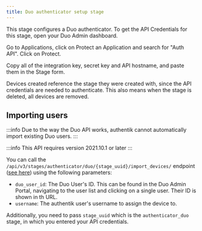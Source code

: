 ```yaml
---
title: Duo authenticator setup stage
---
```


This stage configures a Duo authenticator. To get the API Credentials for this stage, open your Duo Admin dashboard.

Go to Applications, click on Protect an Application and search for "Auth API". Click on Protect.

Copy all of the integration key, secret key and API hostname, and paste them in the Stage form.

Devices created reference the stage they were created with, since the API credentials are needed to authenticate. This also means when the stage is deleted, all devices are removed.

## Importing users

:::info
Due to the way the Duo API works, authentik cannot automatically import existing Duo users.
:::

:::info
This API requires version 2021.10.1 or later
:::

You can call the `/api/v3/stages/authenticator/duo/{stage_uuid}/import_devices/` endpoint ([see here](https://goauthentik.io/api/#post-/stages/authenticator/duo/-stage_uuid-/import_devices/)) using the following parameters:

- `duo_user_id`: The Duo User's ID. This can be found in the Duo Admin Portal, navigating to the user list and clicking on a single user. Their ID is shown in th URL.
- `username`: The authentik user's username to assign the device to.

Additionally, you need to pass `stage_uuid` which is the `authenticator_duo` stage, in which you entered your API credentials.
